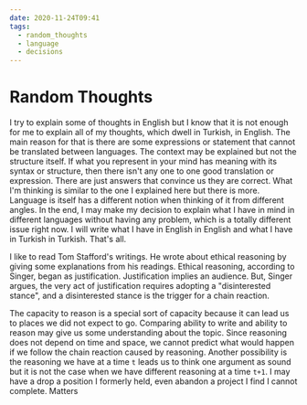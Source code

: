 ```yaml
---
date: 2020-11-24T09:41
tags:
  - random_thoughts
  - language
  - decisions
---
```



# Random Thoughts

I try to explain some of thoughts in English but I know that it is not enough for me to explain all of my thoughts, which dwell in Turkish, in English. The main reason for that is there are some expressions or statement that cannot be translated between languages. The context may be explained but not the structure itself. If what you represent in your mind has meaning with its syntax or structure, then there isn't any one to one good translation or expression. There are just answers that convince us they are correct. What I'm thinking is similar to the one I explained here but there is more. Language is itself has a different notion when thinking of it from different angles. In the end, I may make my decision to explain what I have in mind in different languages without having any problem, which is a totally different issue right now. I will write what I have in English in English and what I have in Turkish in Turkish. That's all.

I like to read Tom Stafford's writings. He wrote about ethical reasoning by giving some explanations from his readings. Ethical reasoning, according to Singer, began as justification. Justification implies an audience. But, Singer argues, the very act of justification requires adopting a "disinterested stance", and a disinterested stance is the trigger for a chain reaction.

The capacity to reason is a special sort of capacity because it can lead us to places we did not expect to go. Comparing ability to write and ability to reason may give us some understanding about the topic. Since reasoning does not depend on time and space, we cannot predict what would happen if we follow the chain reaction caused by reasoning. Another possibility is the reasoning we have at a time `t` leads us to think one argument as sound but it is not the case when we have different reasoning at a time `t+1`. I may have a drop a position I formerly held, even abandon a project I find I cannot complete. Matters




